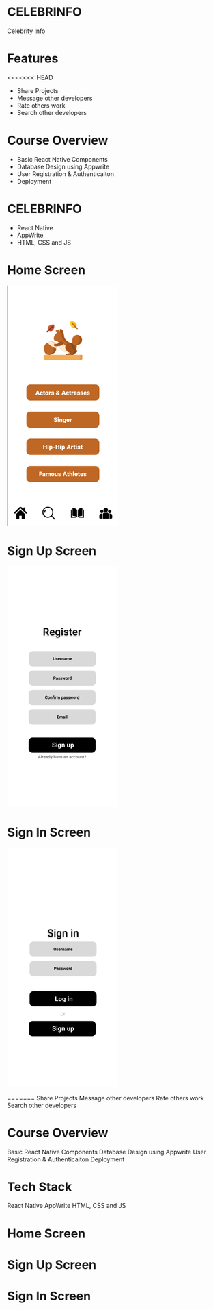 # CELEBRINFO
Celebrity Info

# Features
<<<<<<< HEAD
* Share Projects
* Message other developers
* Rate others work
* Search other developers

# Course Overview
* Basic React Native Components
* Database Design using Appwrite
* User Registration & Authenticaiton
* Deployment

# CELEBRINFO
* React Native
* AppWrite
* HTML, CSS and JS

# Home Screen
<img src="assets/images/homeass.png">  

# Sign Up Screen
<img src="assets/images/signupass.png">  

# Sign In Screen
<img src="assets/images/signinass.png">  

=======
Share Projects
Message other developers
Rate others work
Search other developers
# Course Overview
Basic React Native Components
Database Design using Appwrite
User Registration & Authenticaiton
Deployment
# Tech Stack
React Native
AppWrite
HTML, CSS and JS
# Home Screen


# Sign Up Screen


# Sign In Screen



